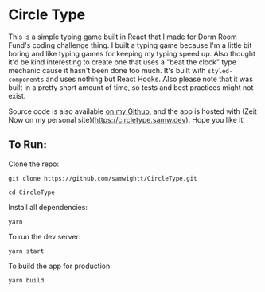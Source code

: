 # Circle Type

This is a simple typing game built in React that I made for Dorm Room Fund's coding challenge thing.
I built a typing game because I'm a little bit boring and like typing games for keeping my typing speed up. Also thought it'd be kind interesting to
create one that uses a "beat the clock" type mechanic cause it hasn't been done too much.
It's built with `styled-components` and uses nothing but React Hooks. Also please note that it was built in a pretty short amount of time,
so tests and best practices might not exist.

Source code is also available [on my Github](https://github.com/samwightt/CircleType), and the app is hosted with (Zeit Now on my personal site)(https://circletype.samw.dev). Hope you like it!

## To Run:

Clone the repo:

`git clone https://github.com/samwightt/CircleType.git`

`cd CircleType`

Install all dependencies:

`yarn`

To run the dev server:

`yarn start`

To build the app for production:

`yarn build`